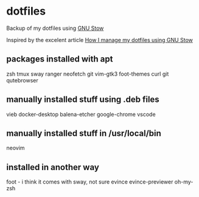 # dotfiles

Backup of my dotfiles using [GNU Stow](https://www.gnu.org/software/stow/)

Inspired by the excelent article [How I manage my dotfiles using GNU Stow](https://tamerlan.dev/how-i-manage-my-dotfiles-using-gnu-stow/)

## packages installed with apt
zsh
tmux
sway
ranger
neofetch
git
vim-gtk3
foot-themes
curl
git
qutebrowser

## manually installed stuff using .deb files
vieb
docker-desktop
balena-etcher
google-chrome
vscode

## manually installed stuff in /usr/local/bin
neovim

## installed in another way
foot - i think it comes with sway, not sure
evince evince-previewer
oh-my-zsh
